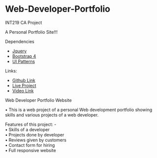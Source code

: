 # Web-Developer-Portfolio
INT219 CA Project

A Personal Portfolio Site!!!

Dependencies

- [Jquery](https://code.jquery.com/jquery-3.2.1.min.js) <br/>
- [Bootstrap 4](https://getbootstrap.com/) <br/>
- [UI Patterns](http://ui-patterns.com) <br/>

Links:<br/>
- [Github Link](https://github.com/Tejaspatel711/Web-Developer-Portfolio) <br/>
- [Live Project](https://tejas-patel.netlify.app/) <br/>
- [Video Link](https://drive.google.com/drive/folders/10LPz94NpZaFJmfSzA4vKIEgOdogKbz97?usp=sharing) <br/>


Web Developer Portfolio Website

•	This is a web project of a personal Web development portfolio showing skills and various projects of a web developer.<br/>

Features of this project: -<br/>
•	Skills of a developer <br/>
•	Projects done by developer<br/>
•	Reviews given by customers<br/>
•	Contact form for hiring<br/>
•	Full responsive website<br/>
